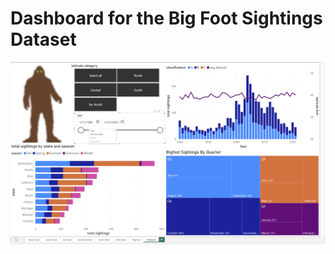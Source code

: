 # Dashboard for the Big Foot Sightings Dataset
![alt text](https://github.com/darekvu/powerbi_bigfoot/blob/main/dashboard.png?raw=true)
